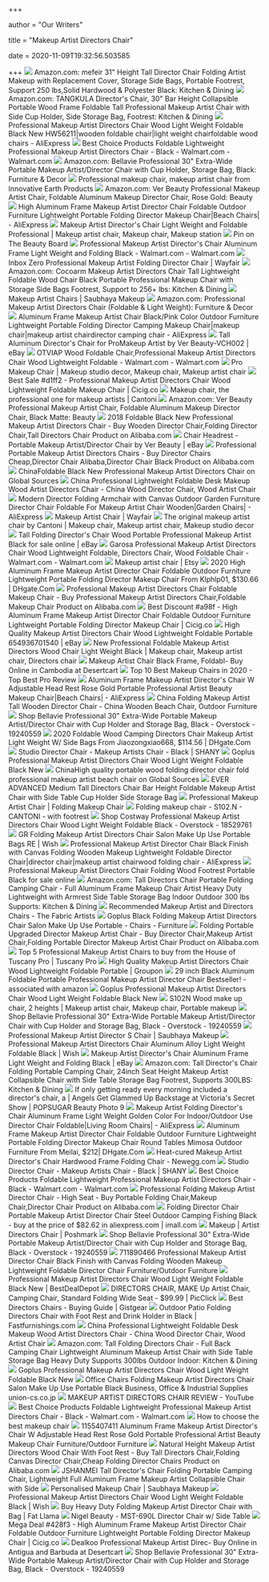 +++
        
author = "Our Writers"
        
title = "Makeup Artist Directors Chair"
        
date = 2020-11-09T19:32:56.503585
        
+++
[ ![](https://images-na.ssl-images-amazon.com/images/I/51sY-BYTqiL._AC_SX522_.jpg)](https://images-na.ssl-images-amazon.com/images/I/51sY-BYTqiL._AC_SX522_.jpg) Amazon.com: mefeir 31" Height Tall Director Chair Folding Artist Makeup  with Replacement Cover, Storage Side Bags, Portable Footrest, Support 250  lbs,Solid Hardwood & Polyester Black: Kitchen & Dining
[ ![](https://images-na.ssl-images-amazon.com/images/I/61LP%2BRBaWRL._AC_SX522_.jpg)](https://images-na.ssl-images-amazon.com/images/I/61LP%2BRBaWRL._AC_SX522_.jpg) Amazon.com: TANGKULA Director's Chair, 30" Bar Height Collapsible Portable  Wood Frame Foldable Tall Professional Makeup Artist Chair with Side Cup  Holder, Side Storage Bag, Footrest: Kitchen & Dining
[ ![](https://ae01.alicdn.com/kf/HTB1unHoJVXXXXX_XpXXq6xXFXXXn/Professional-Makeup-Artist-Directors-Chair-Wood-Light-Weight-Foldable-Black-New-HW56211.jpg)](https://ae01.alicdn.com/kf/HTB1unHoJVXXXXX_XpXXq6xXFXXXn/Professional-Makeup-Artist-Directors-Chair-Wood-Light-Weight-Foldable-Black-New-HW56211.jpg) Professional Makeup Artist Directors Chair Wood Light Weight Foldable Black  New HW56211|wooden foldable chair|light weight chairfoldable wood chairs -  AliExpress
[ ![](https://i5.walmartimages.com/asr/da663a64-7e7d-44a6-bead-605a5aee139d_1.aafff8136dbf1503de6711858fe13a44.jpeg?odnWidth=612&odnHeight=612&odnBg=ffffff)](https://i5.walmartimages.com/asr/da663a64-7e7d-44a6-bead-605a5aee139d_1.aafff8136dbf1503de6711858fe13a44.jpeg?odnWidth=612&odnHeight=612&odnBg=ffffff) Best Choice Products Foldable Lightweight Professional Makeup Artist  Directors Chair - Black - Walmart.com - Walmart.com
[ ![](https://images-na.ssl-images-amazon.com/images/I/61YHuWbrikL._AC_SY355_.jpg)](https://images-na.ssl-images-amazon.com/images/I/61YHuWbrikL._AC_SY355_.jpg) Amazon.com: Bellavie Professional 30" Extra-Wide Portable Makeup Artist/Director  Chair with Cup Holder, Storage Bag, Black: Furniture & Decor
[ ![](https://earthproductsstore.com/image/cache/data/EP68TT-1%20Executive%20Vip%20Directors%20Chair%20Makeup%20Combo%20copy-750x900.jpg)](https://earthproductsstore.com/image/cache/data/EP68TT-1%20Executive%20Vip%20Directors%20Chair%20Makeup%20Combo%20copy-750x900.jpg) Professional makeup chair, makeup artist chair from Innovative Earth  Products
[ ![](https://images-na.ssl-images-amazon.com/images/I/71-tWUGYqvL._SY355_.jpg)](https://images-na.ssl-images-amazon.com/images/I/71-tWUGYqvL._SY355_.jpg) Amazon.com: Ver Beauty Professional Makeup Artist Chair, Foldable Aluminum Makeup  Director Chair, Rose Gold: Beauty
[ ![](https://ae01.alicdn.com/kf/HTB1z0h6RpXXXXXBXFXXq6xXFXXXs/High-Aluminum-Frame-Makeup-Artist-Director-Chair-Foldable-Outdoor-Furniture-Lightweight-Portable-Folding-Director-Makeup-Chair.jpg)](https://ae01.alicdn.com/kf/HTB1z0h6RpXXXXXBXFXXq6xXFXXXs/High-Aluminum-Frame-Makeup-Artist-Director-Chair-Foldable-Outdoor-Furniture-Lightweight-Portable-Folding-Director-Makeup-Chair.jpg) High Aluminum Frame Makeup Artist Director Chair Foldable Outdoor Furniture  Lightweight Portable Folding Director Makeup Chair|Beach Chairs| -  AliExpress
[ ![](https://i.pinimg.com/originals/35/58/5f/35585f05457979f93f8d7eeb73c1aec4.jpg)](https://i.pinimg.com/originals/35/58/5f/35585f05457979f93f8d7eeb73c1aec4.jpg) Makeup Artist Director's Chair Light Weight and Foldable Professional | Makeup  artist chair, Makeup chair, Makeup station
[ ![](https://i.pinimg.com/originals/b0/d5/20/b0d520eac69f2f738215a68f1cee076f.jpg)](https://i.pinimg.com/originals/b0/d5/20/b0d520eac69f2f738215a68f1cee076f.jpg) Pin on The Beauty Board
[ ![](https://i5.walmartimages.com/asr/6e61b900-f5eb-4ba5-bb76-192dac354d43_1.d5b1e23fd6a44a78ca233124a0ae8ca4.jpeg?odnWidth=612&odnHeight=612&odnBg=ffffff)](https://i5.walmartimages.com/asr/6e61b900-f5eb-4ba5-bb76-192dac354d43_1.d5b1e23fd6a44a78ca233124a0ae8ca4.jpeg?odnWidth=612&odnHeight=612&odnBg=ffffff) Professional Makeup Artist Director's Chair Aluminum Frame Light Weight and  Folding Black - Walmart.com - Walmart.com
[ ![](https://secure.img1-fg.wfcdn.com/im/51115350/resize-h800-w800%5Ecompr-r85/1205/120579900/Professional+Makeup+Artist+Folding+Director+Chair.jpg)](https://secure.img1-fg.wfcdn.com/im/51115350/resize-h800-w800%5Ecompr-r85/1205/120579900/Professional+Makeup+Artist+Folding+Director+Chair.jpg) Inbox Zero Professional Makeup Artist Folding Director Chair | Wayfair
[ ![](https://images-na.ssl-images-amazon.com/images/I/61ATrZwFapL._AC_SX522_.jpg)](https://images-na.ssl-images-amazon.com/images/I/61ATrZwFapL._AC_SX522_.jpg) Amazon.com: Cocoarm Makeup Artist Directors Chair Tall Lightweight Foldable  Wood Chair Black Portable Professional Makeup Chair with Storage Side Bags  Footrest, Support to 256+ lbs: Kitchen & Dining
[ ![](https://image.samsbeauty.com/common/productimages/NYXMADC/B_NYXMADC_NYXMADC_main.jpg)](https://image.samsbeauty.com/common/productimages/NYXMADC/B_NYXMADC_NYXMADC_main.jpg) Makeup Artist Chairs | Saubhaya Makeup
[ ![](https://images-na.ssl-images-amazon.com/images/I/81KpYnVuvcL._AC_SL1500_.jpg)](https://images-na.ssl-images-amazon.com/images/I/81KpYnVuvcL._AC_SL1500_.jpg) Amazon.com: Professional Makeup Artist Directors Chair (Foldable & Light  Weight): Furniture & Decor
[ ![](https://ae01.alicdn.com/kf/HTB1rJDLSpXXXXb8aXXXq6xXFXXXf/Aluminum-Frame-Makeup-Artist-Chair-Black-Pink-Color-Outdoor-Furniture-Lightweight-Portable-Folding-Director-Camping-Makeup.jpg)](https://ae01.alicdn.com/kf/HTB1rJDLSpXXXXb8aXXXq6xXFXXXf/Aluminum-Frame-Makeup-Artist-Chair-Black-Pink-Color-Outdoor-Furniture-Lightweight-Portable-Folding-Director-Camping-Makeup.jpg) Aluminum Frame Makeup Artist Chair Black/Pink Color Outdoor Furniture  Lightweight Portable Folding Director Camping Makeup Chair|makeup chair|makeup  artist chairdirector camping chair - AliExpress
[ ![](https://i.ebayimg.com/images/g/R2AAAOSwEVZchuOj/s-l300.jpg)](https://i.ebayimg.com/images/g/R2AAAOSwEVZchuOj/s-l300.jpg) Tall Aluminum Director's Chair for ProMakeup Artist by Ver Beauty-VCH002 |  eBay
[ ![](https://i5.walmartimages.com/asr/dede3049-ed25-4f56-a08a-bb5f1e49e057_1.2b1d32ff344117eb6e3e50bd7b109ded.jpeg?odnWidth=612&odnHeight=612&odnBg=ffffff)](https://i5.walmartimages.com/asr/dede3049-ed25-4f56-a08a-bb5f1e49e057_1.2b1d32ff344117eb6e3e50bd7b109ded.jpeg?odnWidth=612&odnHeight=612&odnBg=ffffff) OTVIAP Wood Foldable Chair,Professional Makeup Artist Directors Chair Wood  Lightweight Foldable - Walmart.com - Walmart.com
[ ![](https://i.pinimg.com/originals/5c/71/ce/5c71ce4eab3ccfb4c6d2b7d85deba104.jpg)](https://i.pinimg.com/originals/5c/71/ce/5c71ce4eab3ccfb4c6d2b7d85deba104.jpg) Pro Makeup Chair | Makeup studio decor, Makeup chair, Makeup artist chair
[ ![](https://i3.wp.com/ae01.alicdn.com/kf/HLB1W7vxKXzqK1RjSZFoq6zfcXXaW/Professional-Makeup-Artist-Directors-Chair-Wood-Lightweight-Foldable-Makeup-Chair.jpg)](https://i3.wp.com/ae01.alicdn.com/kf/HLB1W7vxKXzqK1RjSZFoq6zfcXXaW/Professional-Makeup-Artist-Directors-Chair-Wood-Lightweight-Foldable-Makeup-Chair.jpg) Best Sale #d1ff2 - Professional Makeup Artist Directors Chair Wood  Lightweight Foldable Makeup Chair | Cicig.co
[ ![](https://www.cantonionline.com/wp-content/uploads/sites/3/2016/01/03-slider-s102.a-BIS.jpg)](https://www.cantonionline.com/wp-content/uploads/sites/3/2016/01/03-slider-s102.a-BIS.jpg) Makeup chair, the professional one for makeup artists | Cantoni
[ ![](https://images-na.ssl-images-amazon.com/images/I/71JPdJ-T9nL._SL1500_.jpg)](https://images-na.ssl-images-amazon.com/images/I/71JPdJ-T9nL._SL1500_.jpg) Amazon.com: Ver Beauty Professional Makeup Artist Chair, Foldable Aluminum Makeup  Director Chair, Black Matte: Beauty
[ ![](https://sc02.alicdn.com/kf/HTB1UXXAabGYBuNjy0Foq6AiBFXaa.jpg_350x350.jpg)](https://sc02.alicdn.com/kf/HTB1UXXAabGYBuNjy0Foq6AiBFXaa.jpg_350x350.jpg) 2018 Foldable Black New Professional Makeup Artist Directors Chair - Buy  Wooden Director Chair,Folding Director Chair,Tall Directors Chair Product  on Alibaba.com
[ ![](https://i.ebayimg.com/images/g/6PsAAOSwLNxcQNnO/s-l300.jpg)](https://i.ebayimg.com/images/g/6PsAAOSwLNxcQNnO/s-l300.jpg) Chair Headrest - Portable Makeup Artist/Director Chair by Ver Beauty | eBay
[ ![](https://sc01.alicdn.com/kf/HTB1negrspGWBuNjy0Fbq6z4sXXax.jpg_350x350.jpg)](https://sc01.alicdn.com/kf/HTB1negrspGWBuNjy0Fbq6z4sXXax.jpg_350x350.jpg) Professional Portable Makeup Artist Directors Chairs - Buy Director Chairs  Cheap,Director Chair Alibaba,Director Chair Black Product on Alibaba.com
[ ![](https://p.globalsources.com/IMAGES/PDT/B4000891435/director-chair.jpg)](https://p.globalsources.com/IMAGES/PDT/B4000891435/director-chair.jpg) ChinaFoldable Black New Professional Makeup Artist Directors Chair on  Global Sources
[ ![](https://image.made-in-china.com/2f0j00nTbUQVmghvzS/Professional-Lightweight-Foldable-Desk-Makeup-Wood-Artist-Directors-Chair.jpg)](https://image.made-in-china.com/2f0j00nTbUQVmghvzS/Professional-Lightweight-Foldable-Desk-Makeup-Wood-Artist-Directors-Chair.jpg) China Professional Lightweight Foldable Desk Makeup Wood Artist Directors  Chair - China Wood Director Chair, Wood Artist Chair
[ ![](https://ae01.alicdn.com/kf/HTB19zQJhljTBKNjSZFNq6ysFXXan/Modern-Director-Folding-Armchair-with-Canvas-Outdoor-Garden-Furniture-Director-Chair-Foldable-For-Makeup-Artist-Chair.jpg_Q90.jpg_.webp)](https://ae01.alicdn.com/kf/HTB19zQJhljTBKNjSZFNq6ysFXXan/Modern-Director-Folding-Armchair-with-Canvas-Outdoor-Garden-Furniture-Director-Chair-Foldable-For-Makeup-Artist-Chair.jpg_Q90.jpg_.webp) Modern Director Folding Armchair with Canvas Outdoor Garden Furniture Director  Chair Foldable For Makeup Artist Chair Wooden|Garden Chairs| - AliExpress
[ ![](https://secure.img1-fg.wfcdn.com/im/05062703/resize-h310-w310%5Ecompr-r85/1225/122514807/professional-makeup-artist-foldable-chair.jpg)](https://secure.img1-fg.wfcdn.com/im/05062703/resize-h310-w310%5Ecompr-r85/1225/122514807/professional-makeup-artist-foldable-chair.jpg) Makeup Artist Chair | Wayfair
[ ![](https://i.pinimg.com/originals/0d/68/5b/0d685b83202a75c794a1c87a83d5fb01.jpg)](https://i.pinimg.com/originals/0d/68/5b/0d685b83202a75c794a1c87a83d5fb01.jpg) The original makeup artist chair by Cantoni | Makeup chair, Makeup artist  chair, Makeup studio decor
[ ![](https://i.ebayimg.com/images/g/xNAAAOSwGyZeEtO-/s-l640.jpg)](https://i.ebayimg.com/images/g/xNAAAOSwGyZeEtO-/s-l640.jpg) Tall Folding Director's Chair Wood Portable Professional Makeup Artist  Black for sale online | eBay
[ ![](https://i5.walmartimages.com/asr/99ca4f8f-e794-4bb3-989b-b0da7c5217fb.10665a270614edba3cd43e5859be3e0c.jpeg?odnWidth=612&odnHeight=612&odnBg=ffffff)](https://i5.walmartimages.com/asr/99ca4f8f-e794-4bb3-989b-b0da7c5217fb.10665a270614edba3cd43e5859be3e0c.jpeg?odnWidth=612&odnHeight=612&odnBg=ffffff) Garosa Professional Makeup Artist Directors Chair Wood Lightweight  Foldable, Directors Chair, Wood Foldable Chair - Walmart.com - Walmart.com
[ ![](https://i.etsystatic.com/18452359/d/il/c5d976/1914059155/il_340x270.1914059155_nupc.jpg?version=0)](https://i.etsystatic.com/18452359/d/il/c5d976/1914059155/il_340x270.1914059155_nupc.jpg?version=0) Makeup artist chair | Etsy
[ ![](https://www.dhresource.com/0x0/f2/albu/g6/M00/15/D5/rBVaSFt9JYeAebmSAAHsD0-ijjc138.jpg)](https://www.dhresource.com/0x0/f2/albu/g6/M00/15/D5/rBVaSFt9JYeAebmSAAHsD0-ijjc138.jpg) 2020 High Aluminum Frame Makeup Artist Director Chair Foldable Outdoor  Furniture Lightweight Portable Folding Director Makeup Chair From Klphlp01,  $130.66 | DHgate.Com
[ ![](https://sc01.alicdn.com/kf/H2330615a451148faaf190790f16d7251E/238332505/H2330615a451148faaf190790f16d7251E.png_.webp)](https://sc01.alicdn.com/kf/H2330615a451148faaf190790f16d7251E/238332505/H2330615a451148faaf190790f16d7251E.png_.webp) Professional Makeup Artist Directors Chair Foldable Makeup Chair - Buy  Professional Makeup Artist Directors Chair,Foldable Makeup Chair Product on  Alibaba.com
[ ![](https://i3.wp.com/ae01.alicdn.com/kf/HTB1WbpURpXXXXbWXVXXq6xXFXXXI/High-Aluminum-Frame-Makeup-Artist-Director-Chair-Foldable-Outdoor-Furniture-Lightweight-Portable-Folding-Director-Makeup-Chair.jpg_640x640.jpg)](https://i3.wp.com/ae01.alicdn.com/kf/HTB1WbpURpXXXXbWXVXXq6xXFXXXI/High-Aluminum-Frame-Makeup-Artist-Director-Chair-Foldable-Outdoor-Furniture-Lightweight-Portable-Folding-Director-Makeup-Chair.jpg_640x640.jpg) Best Discount #a98f - High Aluminum Frame Makeup Artist Director Chair  Foldable Outdoor Furniture Lightweight Portable Folding Director Makeup  Chair | Cicig.co
[ ![](https://image-us.bigbuy.win/upload/receive_file/2018/10/09/18/31/5bbcf3ffa0c34252705692.jpeg)](https://image-us.bigbuy.win/upload/receive_file/2018/10/09/18/31/5bbcf3ffa0c34252705692.jpeg) High Quality Makeup Artist Directors Chair Wood Lightweight Foldable  Portable 654936701540 | eBay
[ ![](https://i.pinimg.com/originals/a1/e6/4b/a1e64b33a93bfacfd0f13d8ae520f276.jpg)](https://i.pinimg.com/originals/a1/e6/4b/a1e64b33a93bfacfd0f13d8ae520f276.jpg) New Professional Foldable Makeup Artist Directors Wood Chair Light Weight  Black | Makeup chair, Makeup artist chair, Directors chair
[ ![](https://m.media-amazon.com/images/I/51veVUeMesL.jpg)](https://m.media-amazon.com/images/I/51veVUeMesL.jpg) Makeup Artist Chair Black Frame, Foldabl- Buy Online in Cambodia at  Desertcart
[ ![](https://m.media-amazon.com/images/I/51IKtV8TmuL.jpg)](https://m.media-amazon.com/images/I/51IKtV8TmuL.jpg) Top 10 Best Makeup Chairs in 2020 - Top Best Pro Review
[ ![](https://ae01.alicdn.com/kf/Hf0fa0d3ef0c142ce9dc35f7f7faabd73t/Aluminum-Frame-Makeup-Artist-Director-s-Chair-W-Adjustable-Head-Rest-Rose-Gold-Portable-Professional-Artist.jpg_Q90.jpg_.webp)](https://ae01.alicdn.com/kf/Hf0fa0d3ef0c142ce9dc35f7f7faabd73t/Aluminum-Frame-Makeup-Artist-Director-s-Chair-W-Adjustable-Head-Rest-Rose-Gold-Portable-Professional-Artist.jpg_Q90.jpg_.webp) Aluminum Frame Makeup Artist Director's Chair W Adjustable Head Rest Rose  Gold Portable Professional Artist Beauty Makeup Chair|Beach Chairs| -  AliExpress
[ ![](https://image.made-in-china.com/202f0j00JOMtUvEGOYuh/Folding-Makeup-Artist-Tall-Wooden-Director-Chair.jpg)](https://image.made-in-china.com/202f0j00JOMtUvEGOYuh/Folding-Makeup-Artist-Tall-Wooden-Director-Chair.jpg) China Folding Makeup Artist Tall Wooden Director Chair - China Wooden Beach  Chair, Outdoor Furniture
[ ![](https://ak1.ostkcdn.com/images/products/is/images/direct/0055bbe06c36e1bd2a72bd21d119e38d110c49c4/Bellavie-Professional-30%22-Extra-Wide-Portable-Makeup-Artist-Director-Chair-with-Cup-Holder-and-Storage-Bag%2C-Black.jpg?impolicy=medium)](https://ak1.ostkcdn.com/images/products/is/images/direct/0055bbe06c36e1bd2a72bd21d119e38d110c49c4/Bellavie-Professional-30%22-Extra-Wide-Portable-Makeup-Artist-Director-Chair-with-Cup-Holder-and-Storage-Bag%2C-Black.jpg?impolicy=medium) Shop Bellavie Professional 30" Extra-Wide Portable Makeup Artist/Director  Chair with Cup Holder and Storage Bag, Black - Overstock - 19240559
[ ![](https://www.dhresource.com/0x0/f2/albu/g9/M00/C2/79/rBVaWF1qbneAJUjkAAGvmHkXyro085.jpg)](https://www.dhresource.com/0x0/f2/albu/g9/M00/C2/79/rBVaWF1qbneAJUjkAAGvmHkXyro085.jpg) 2020 Foldable Wood Camping Directors Chair Makeup Artist Light Weight W/  Side Bags From Jiaozongxiao668, $114.56 | DHgate.Com
[ ![](https://cdn.shopify.com/s/files/1/1030/9001/products/sh-cc0021_a_800x.jpg?v=1574476601)](https://cdn.shopify.com/s/files/1/1030/9001/products/sh-cc0021_a_800x.jpg?v=1574476601) Studio Director Chair - Makeup Artists Chair - Black | SHANY
[ ![](https://c.shld.net/rpx/i/s/i/mp/10153191/prod_17235075924?hei=333&wid=333&op_sharpen=1)](https://c.shld.net/rpx/i/s/i/mp/10153191/prod_17235075924?hei=333&wid=333&op_sharpen=1) Goplus Professional Makeup Artist Directors Chair Wood Light Weight  Foldable Black New
[ ![](https://p.globalsources.com/IMAGES/PDT/BIG/589/B1168886589.jpg)](https://p.globalsources.com/IMAGES/PDT/BIG/589/B1168886589.jpg) ChinaHigh quality portable wood folding director chair fold professional makeup  artist beach chair on Global Sources
[ ![](https://c.shld.net/rpx/i/s/pi/mp/10160405/prod_9240762532?src=http%3A%2F%2Flyimage.club%2Fimages%2FimageC%2FALVB07PY3QN83.jpg&d=58e788c6750ed9e71b907e88664dbcd71c60043e&?hei=64&wid=64&qlt=50)](https://c.shld.net/rpx/i/s/pi/mp/10160405/prod_9240762532?src=http%3A%2F%2Flyimage.club%2Fimages%2FimageC%2FALVB07PY3QN83.jpg&d=58e788c6750ed9e71b907e88664dbcd71c60043e&?hei=64&wid=64&qlt=50) EVER ADVANCED Medium Tall Directors Chair Bar Height Foldable Makeup Artist  Chair with Side Table Cup Holder Side Storage Bag
[ ![](https://cdn2.bigcommerce.com/n-zfvgw8/k50t7h0/products/723/images/2818/vch002102_a1__49391.1559244076.1280.1280.jpg?c=2)](https://cdn2.bigcommerce.com/n-zfvgw8/k50t7h0/products/723/images/2818/vch002102_a1__49391.1559244076.1280.1280.jpg?c=2) Professional Makeup Artist Chair | Folding Makeup Chair
[ ![](https://img.archiexpo.com/images_ae/photo-g/132511-11522956.webp)](https://img.archiexpo.com/images_ae/photo-g/132511-11522956.webp) Folding makeup chair - S102.N - CANTONI - with footrest
[ ![](https://ak1.ostkcdn.com/images/products/is/images/direct/7037eab5ddaca699d8082212266e8a030134aa28/Costway-Professional-Makeup-Artist-Directors-Chair-Wood-Light-Weight-Foldable-Black.jpg?impolicy=medium)](https://ak1.ostkcdn.com/images/products/is/images/direct/7037eab5ddaca699d8082212266e8a030134aa28/Costway-Professional-Makeup-Artist-Directors-Chair-Wood-Light-Weight-Foldable-Black.jpg?impolicy=medium) Shop Costway Professional Makeup Artist Directors Chair Wood Light Weight  Foldable Black - Overstock - 18529761
[ ![](https://canary.contestimg.wish.com/api/webimage/59eef4b4ea35d67906d91b9c-large.jpg?cache_buster=ccf352cad34831f95dd610784d250391)](https://canary.contestimg.wish.com/api/webimage/59eef4b4ea35d67906d91b9c-large.jpg?cache_buster=ccf352cad34831f95dd610784d250391) GR Folding Makeup Artist Directors Chair Salon Make Up Use Portable Bags RE  | Wish
[ ![](https://ae01.alicdn.com/kf/HTB1jxyUbQ9E3KVjSZFGq6A19XXag/Professional-Makeup-Artist-Director-Chair-Black-Finish-with-Canvas-Folding-Wooden-Makeup-Lightweight-Foldable-Director-Chair.jpg_Q90.jpg_.webp)](https://ae01.alicdn.com/kf/HTB1jxyUbQ9E3KVjSZFGq6A19XXag/Professional-Makeup-Artist-Director-Chair-Black-Finish-with-Canvas-Folding-Wooden-Makeup-Lightweight-Foldable-Director-Chair.jpg_Q90.jpg_.webp) Professional Makeup Artist Director Chair Black Finish with Canvas Folding  Wooden Makeup Lightweight Foldable Director Chair|director chair|makeup  artist chairwood folding chair - AliExpress
[ ![](https://i.ebayimg.com/images/g/9WAAAOSw2cheMfNG/s-l640.jpg)](https://i.ebayimg.com/images/g/9WAAAOSw2cheMfNG/s-l640.jpg) Professional Makeup Artist Directors Chair Folding Wood Footrest Portable  Black for sale online
[ ![](https://images-na.ssl-images-amazon.com/images/I/71yEh92U5zL._AC_SX522_.jpg)](https://images-na.ssl-images-amazon.com/images/I/71yEh92U5zL._AC_SX522_.jpg) Amazon.com: Tall Directors Chair Portable Folding Camping Chair - Full  Aluminum Frame Makeup Chair Artist Heavy Duty Lightweight with Armrest Side  Table Storage Bag Indoor Outdoor 300 lbs Supports: Kitchen & Dining
[ ![](https://thefabricartists.com/wp-content/uploads/2019/09/makeup-chair-min.jpg)](https://thefabricartists.com/wp-content/uploads/2019/09/makeup-chair-min.jpg) Recommended Makeup Artist and Directors Chairs - The Fabric Artists
[ ![](https://www.costzu.com/media/catalog/product/cache/1/image/9df78eab33525d08d6e5fb8d27136e95/q/q/qq_20160914090738.jpg)](https://www.costzu.com/media/catalog/product/cache/1/image/9df78eab33525d08d6e5fb8d27136e95/q/q/qq_20160914090738.jpg) Goplus Black Folding Makeup Artist Directors Chair Salon Make Up Use  Portable - Chairs - Furniture
[ ![](https://sc01.alicdn.com/kf/Hc1cf80b6f64449768170442927504330Y.png_350x350.png)](https://sc01.alicdn.com/kf/Hc1cf80b6f64449768170442927504330Y.png_350x350.png) Folding Portable Upgraded Director Makeup Artist Chair - Buy Director Chair,Makeup  Artist Chair,Folding Portable Director Makeup Artist Chair Product on  Alibaba.com
[ ![](https://tuscanypro.com/wp-content/uploads/2019/08/FREE-NAME-LOGO%E2%80%93TUSCANY-HOUDINY-TELESCOPIC-TALL-DIRECTOR-CHAIR.jpg)](https://tuscanypro.com/wp-content/uploads/2019/08/FREE-NAME-LOGO%E2%80%93TUSCANY-HOUDINY-TELESCOPIC-TALL-DIRECTOR-CHAIR.jpg) Top 5 Professional Makeup Artist Chairs to buy from the House of Tuscany  Pro | Tuscany Pro
[ ![](https://img.grouponcdn.com/stores/2fYbLWDLEzaT6DfNgg6evhu3R4so/storespi7308163-1668x1001/v1/c700x420.jpg)](https://img.grouponcdn.com/stores/2fYbLWDLEzaT6DfNgg6evhu3R4so/storespi7308163-1668x1001/v1/c700x420.jpg) High Quality Makeup Artist Directors Chair Wood Lightweight Foldable  Portable | Groupon
[ ![](http://ecx.images-amazon.com/images/I/41-hKd7dAEL.jpg)](http://ecx.images-amazon.com/images/I/41-hKd7dAEL.jpg) 29 inch Black Aluminum Foldable Portable Professional Makeup Artist  Director Chair Bestseller! - associated with amazon
[ ![](https://c.shld.net/rpx/i/s/i/mp/10153191/prod_17235076224?hei=333&wid=333&op_sharpen=1)](https://c.shld.net/rpx/i/s/i/mp/10153191/prod_17235076224?hei=333&wid=333&op_sharpen=1) Goplus Professional Makeup Artist Directors Chair Wood Light Weight  Foldable Black New
[ ![](https://i.pinimg.com/originals/d5/b4/df/d5b4df3f7e4958ad5d4583b4d4194689.jpg)](https://i.pinimg.com/originals/d5/b4/df/d5b4df3f7e4958ad5d4583b4d4194689.jpg) S102N Wood make up chair, 2 heights | Makeup artist chair, Makeup chair,  Portable makeup
[ ![](https://ak1.ostkcdn.com/images/products/is/images/direct/e4031ffacd8e24808b371070fa28ea20af47b01b/Bellavie-Professional-30%22-Extra-Wide-Portable-Makeup-Artist-Director-Chair-with-Cup-Holder-and-Storage-Bag%2C-Black.jpg?impolicy=medium)](https://ak1.ostkcdn.com/images/products/is/images/direct/e4031ffacd8e24808b371070fa28ea20af47b01b/Bellavie-Professional-30%22-Extra-Wide-Portable-Makeup-Artist-Director-Chair-with-Cup-Holder-and-Storage-Bag%2C-Black.jpg?impolicy=medium) Shop Bellavie Professional 30" Extra-Wide Portable Makeup Artist/Director  Chair with Cup Holder and Storage Bag, Black - Overstock - 19240559
[ ![](https://purpledamsel.com/wp-content/uploads/2012/02/IMG-20120117-01588-e1328482205426.jpg?x45332)](https://purpledamsel.com/wp-content/uploads/2012/02/IMG-20120117-01588-e1328482205426.jpg?x45332) Professional Makeup Artist Director S Chair | Saubhaya Makeup
[ ![](https://canary.contestimg.wish.com/api/webimage/5d133f85631d9050cadfb2ef-large.jpg?cache_buster=46f9b93a7f713051e096ab0a1aae4d82)](https://canary.contestimg.wish.com/api/webimage/5d133f85631d9050cadfb2ef-large.jpg?cache_buster=46f9b93a7f713051e096ab0a1aae4d82) Professional Makeup Artist Directors Chair Aluminum Alloy Light Weight  Foldable Black | Wish
[ ![](https://us-tp.s3.amazonaws.com/SH0018/190922/I19092200106/Description_cb9e8296-35dd-4b30-b9df-f95b20b5c422.jpg)](https://us-tp.s3.amazonaws.com/SH0018/190922/I19092200106/Description_cb9e8296-35dd-4b30-b9df-f95b20b5c422.jpg) Makeup Artist Director's Chair Aluminum Frame Light Weight and Folding  Black | eBay
[ ![](https://images-na.ssl-images-amazon.com/images/I/61zZUh7poUL._AC_SX522_.jpg)](https://images-na.ssl-images-amazon.com/images/I/61zZUh7poUL._AC_SX522_.jpg) Amazon.com: Tall Director's Chair Folding Portable Camping Chair, 24inch  Seat Height Makeup Artist Collapsible Chair with Side Table Storage Bag  Footrest, Supports 300LBS: Kitchen & Dining
[ ![](https://media1.popsugar-assets.com/files/thumbor/Gm5pI1N02lEuCNtvjpsMpUByXJ4/fit-in/2048xorig/filters:format_auto-!!-:strip_icc-!!-/2013/11/13/883/n/1922153/fe85935f0f14ef6d_dd5aa25a4c8011e3978a12c5ded3f1d9_8/i/only-getting-ready-every-morning-included-director-chair.jpg)](https://media1.popsugar-assets.com/files/thumbor/Gm5pI1N02lEuCNtvjpsMpUByXJ4/fit-in/2048xorig/filters:format_auto-!!-:strip_icc-!!-/2013/11/13/883/n/1922153/fe85935f0f14ef6d_dd5aa25a4c8011e3978a12c5ded3f1d9_8/i/only-getting-ready-every-morning-included-director-chair.jpg) If only getting ready every morning included a director's chair, a | Angels  Get Glammed Up Backstage at Victoria's Secret Show | POPSUGAR Beauty Photo 9
[ ![](https://ae01.alicdn.com/kf/HTB1gEKDz5CYBuNkHFCcq6AHtVXaW/Makeup-Artist-Folding-Director-s-Chair-Aluminum-Frame-Light-Weight-Golden-Color-For-Indoor-Outdoor-Use.jpg)](https://ae01.alicdn.com/kf/HTB1gEKDz5CYBuNkHFCcq6AHtVXaW/Makeup-Artist-Folding-Director-s-Chair-Aluminum-Frame-Light-Weight-Golden-Color-For-Indoor-Outdoor-Use.jpg) Makeup Artist Folding Director's Chair Aluminum Frame Light Weight Golden  Color For Indoor/Outdoor Use Director Chair Foldable|Living Room Chairs| -  AliExpress
[ ![](https://www.dhresource.com/0x0/f2/albu/g9/M00/EA/FD/rBVaWF7q0keAKF9tAAD0Kj2AF_s553.jpg)](https://www.dhresource.com/0x0/f2/albu/g9/M00/EA/FD/rBVaWF7q0keAKF9tAAD0Kj2AF_s553.jpg) Aluminum Frame Makeup Artist Director Chair Foldable Outdoor Furniture  Lightweight Portable Folding Director Makeup Chair Round Tables Mimosa  Outdoor Furniture From Meilai, $212| DHgate.Com
[ ![](https://c1.neweggimages.com/ProductImage/V2MRD200624MW3OK.jpg)](https://c1.neweggimages.com/ProductImage/V2MRD200624MW3OK.jpg) Heat-cured Makeup Artist Director's Chair Hardwood Frame Folding Chair -  Newegg.com
[ ![](https://cdn.shopify.com/s/files/1/1030/9001/products/sh-cc0021_c_800x.jpg?v=1574477111)](https://cdn.shopify.com/s/files/1/1030/9001/products/sh-cc0021_c_800x.jpg?v=1574477111) Studio Director Chair - Makeup Artists Chair - Black | SHANY
[ ![](https://i5.walmartimages.com/asr/0fe81f25-ebf8-4aa9-8a9d-e8733f4af86c_1.906b209ab1d24e2d795d48a6fb39b122.jpeg)](https://i5.walmartimages.com/asr/0fe81f25-ebf8-4aa9-8a9d-e8733f4af86c_1.906b209ab1d24e2d795d48a6fb39b122.jpeg) Best Choice Products Foldable Lightweight Professional Makeup Artist  Directors Chair - Black - Walmart.com - Walmart.com
[ ![](https://sc02.alicdn.com/kf/Hdf2077d2790048f2aaf01f67ddc8a80b2/238398668/Hdf2077d2790048f2aaf01f67ddc8a80b2.jpg_.webp)](https://sc02.alicdn.com/kf/Hdf2077d2790048f2aaf01f67ddc8a80b2/238398668/Hdf2077d2790048f2aaf01f67ddc8a80b2.jpg_.webp) Professional Folding Makeup Artist Director Chair - High Seat - Buy  Portable Folding Chair,Makeup Chair,Director Chair Product on Alibaba.com
[ ![](https://ae01.alicdn.com/kf/HTB1xrmAkGAoBKNjSZSyq6yHAVXaD/Folding-Director-Chair-Portable-Makeup-Artist-Director-Chair-Steel-Outdoor-Camping-Fishing-Black.jpg_350x350.jpg)](https://ae01.alicdn.com/kf/HTB1xrmAkGAoBKNjSZSyq6yHAVXaD/Folding-Director-Chair-Portable-Makeup-Artist-Director-Chair-Steel-Outdoor-Camping-Fishing-Black.jpg_350x350.jpg) Folding Director Chair Portable Makeup Artist Director Chair Steel Outdoor  Camping Fishing Black - buy at the price of $82.62 in aliexpress.com |  imall.com
[ ![](https://dtpmhvbsmffsz.cloudfront.net/posts/2017/12/06/5a284569f09282ebeb0493a3/m_5a2845892fd0b7d0ea048699.jpg)](https://dtpmhvbsmffsz.cloudfront.net/posts/2017/12/06/5a284569f09282ebeb0493a3/m_5a2845892fd0b7d0ea048699.jpg) Makeup | Artist Directors Chair | Poshmark
[ ![](https://ak1.ostkcdn.com/images/products/is/images/direct/9f4069cd73f8fc71cfb922e2b75e88861457dcce/Bellavie-Professional-30%22-Extra-Wide-Portable-Makeup-Artist-Director-Chair-with-Cup-Holder-and-Storage-Bag%2C-Black.jpg?impolicy=medium)](https://ak1.ostkcdn.com/images/products/is/images/direct/9f4069cd73f8fc71cfb922e2b75e88861457dcce/Bellavie-Professional-30%22-Extra-Wide-Portable-Makeup-Artist-Director-Chair-with-Cup-Holder-and-Storage-Bag%2C-Black.jpg?impolicy=medium) Shop Bellavie Professional 30" Extra-Wide Portable Makeup Artist/Director  Chair with Cup Holder and Storage Bag, Black - Overstock - 19240559
[ ![](https://cdn.substack.com/image/fetch/w_1456,c_limit,f_auto,q_auto:good,fl_progressive:steep/https%3A%2F%2Fbucketeer-e05bbc84-baa3-437e-9518-adb32be77984.s3.amazonaws.com%2Fpublic%2Fimages%2Fe10a78e9-68bd-498d-bafc-7a11fb5d5ce9_800x800.jpeg)](https://cdn.substack.com/image/fetch/w_1456,c_limit,f_auto,q_auto:good,fl_progressive:steep/https%3A%2F%2Fbucketeer-e05bbc84-baa3-437e-9518-adb32be77984.s3.amazonaws.com%2Fpublic%2Fimages%2Fe10a78e9-68bd-498d-bafc-7a11fb5d5ce9_800x800.jpeg) 711890466 Professional Makeup Artist Director Chair Black Finish with  Canvas Folding Wooden Makeup Lightweight Foldable Director Chair  Furniture/Outdoor Furniture
[ ![](http://www.bestdealdepot.com/data/product/000/268/0.jpg)](http://www.bestdealdepot.com/data/product/000/268/0.jpg) Professional Makeup Artist Directors Chair Wood Light Weight Foldable Black  New | BestDealDepot
[ ![](https://www.picclickimg.com/d/l400/pict/322354595272_/Directors-Chair-Make-Up-Artist-Chair-Camping-Chair.jpg)](https://www.picclickimg.com/d/l400/pict/322354595272_/Directors-Chair-Make-Up-Artist-Chair-Camping-Chair.jpg) DIRECTORS CHAIR, MAKE Up Artist Chair, Camping Chair, Standard Folding Wide  Seat - $99.99 | PicClick
[ ![](https://m.media-amazon.com/images/I/41u8YWT3ZUL.jpg)](https://m.media-amazon.com/images/I/41u8YWT3ZUL.jpg) Best Directors Chairs - Buying Guide | Gistgear
[ ![](https://cdn3.volusion.com/ruru6.74p94/v/vspfiles/photos/ODCWB1529871-2.jpg?v-cache=1579513372)](https://cdn3.volusion.com/ruru6.74p94/v/vspfiles/photos/ODCWB1529871-2.jpg?v-cache=1579513372) Outdoor Patio Folding Directors Chair with Foot Rest and Drink Holder in  Black | Fastfurnishings.com
[ ![](https://image.made-in-china.com/202f0j00OabYTjmdlepS/Professional-Lightweight-Foldable-Desk-Makeup-Wood-Artist-Directors-Chair.jpg)](https://image.made-in-china.com/202f0j00OabYTjmdlepS/Professional-Lightweight-Foldable-Desk-Makeup-Wood-Artist-Directors-Chair.jpg) China Professional Lightweight Foldable Desk Makeup Wood Artist Directors  Chair - China Wood Director Chair, Wood Artist Chair
[ ![](https://images-na.ssl-images-amazon.com/images/I/71D5XmWLhnL._AC_SX522_.jpg)](https://images-na.ssl-images-amazon.com/images/I/71D5XmWLhnL._AC_SX522_.jpg) Amazon.com: Tall Folding Directors Chair - Full Back Camping Chair  Lightweight Aluminum Makeup Artist Chair with Side Table Storage Bag Heavy  Duty Supports 300lbs Outdoor Indoor: Kitchen & Dining
[ ![](https://c.shld.net/rpx/i/s/i/mp/10153191/prod_17235075724??hei=64&wid=64&qlt=50)](https://c.shld.net/rpx/i/s/i/mp/10153191/prod_17235075724??hei=64&wid=64&qlt=50) Goplus Professional Makeup Artist Directors Chair Wood Light Weight  Foldable Black New
[ ![](https://contestimg.wish.com/api/webimage/5cd2d18dae85f1492fd33deb-large.jpg)](https://contestimg.wish.com/api/webimage/5cd2d18dae85f1492fd33deb-large.jpg) Office Chairs Folding Makeup Artist Directors Chair Salon Make Up Use  Portable Black Business, Office & Industrial Supplies union-cs.co.jp
[ ![](https://i.ytimg.com/vi/3Nl6AsXUctY/hqdefault.jpg)](https://i.ytimg.com/vi/3Nl6AsXUctY/hqdefault.jpg) MAKEUP ARTIST DIRECTORS CHAIR REVIEW - YouTube
[ ![](https://i5.walmartimages.com/asr/277dbbba-67a5-46db-86cf-ec0bf91e0c5d_1.d918f4770c9ddf3faae3cf2615433095.jpeg)](https://i5.walmartimages.com/asr/277dbbba-67a5-46db-86cf-ec0bf91e0c5d_1.d918f4770c9ddf3faae3cf2615433095.jpeg) Best Choice Products Foldable Lightweight Professional Makeup Artist  Directors Chair - Black - Walmart.com - Walmart.com
[ ![](https://www.cantonionline.com/wp-content/uploads/sites/3/2017/03/portable-foldable-best-makeup-chair.jpg)](https://www.cantonionline.com/wp-content/uploads/sites/3/2017/03/portable-foldable-best-makeup-chair.jpg) How to choose the best makeup chair
[ ![](https://cdn.substack.com/image/fetch/w_1456,c_limit,f_auto,q_auto:good,fl_progressive:steep/https%3A%2F%2Fbucketeer-e05bbc84-baa3-437e-9518-adb32be77984.s3.amazonaws.com%2Fpublic%2Fimages%2Fa66f8130-084e-4ce6-bd83-6fb168bfaa7e_469x677.jpeg)](https://cdn.substack.com/image/fetch/w_1456,c_limit,f_auto,q_auto:good,fl_progressive:steep/https%3A%2F%2Fbucketeer-e05bbc84-baa3-437e-9518-adb32be77984.s3.amazonaws.com%2Fpublic%2Fimages%2Fa66f8130-084e-4ce6-bd83-6fb168bfaa7e_469x677.jpeg) 1155407411 Aluminum Frame Makeup Artist Director's Chair W Adjustable Head  Rest Rose Gold Portable Professional Artist Beauty Makeup Chair  Furniture/Outdoor Furniture
[ ![](https://sc02.alicdn.com/kf/HTB1C0ijOVXXXXbWXFXXq6xXFXXXs.jpg_350x350.jpg)](https://sc02.alicdn.com/kf/HTB1C0ijOVXXXXbWXFXXq6xXFXXXs.jpg_350x350.jpg) Natural Height Makeup Artist Directors Wood Chair With Foot Rest - Buy Tall Directors  Chair,Folding Canvas Director Chair,Cheap Folding Director Chairs Product  on Alibaba.com
[ ![](https://c.shld.net/rpx/i/s/pi/mp/10160405/prod_9240759732?src=http%3A%2F%2Flyimage.club%2Fimages%2FimageC%2FALVB07MWXB8R3.jpg&d=f5b853032f69150c68bad2e55d479eb5e268cf3b&?hei=64&wid=64&qlt=50)](https://c.shld.net/rpx/i/s/pi/mp/10160405/prod_9240759732?src=http%3A%2F%2Flyimage.club%2Fimages%2FimageC%2FALVB07MWXB8R3.jpg&d=f5b853032f69150c68bad2e55d479eb5e268cf3b&?hei=64&wid=64&qlt=50) JSHANMEI Tall Director's Chair Folding Portable Camping Chair, Lightweight  Full Aluminum Frame Makeup Artist Collapsible Chair with Side
[ ![](https://www.hellomagazine.com/imagenes//music/2013052112684/beyonce-tour-blue-ivy-chair/0-65-83/beyonce-old--z.jpg)](https://www.hellomagazine.com/imagenes//music/2013052112684/beyonce-tour-blue-ivy-chair/0-65-83/beyonce-old--z.jpg) Personalised Makeup Chair | Saubhaya Makeup
[ ![](https://contestimg.wish.com/api/webimage/5b2dfa8e865c0952f91b858e-large.jpg?cache_buster=d6af87cce5199b1ff3079ae996ef3021)](https://contestimg.wish.com/api/webimage/5b2dfa8e865c0952f91b858e-large.jpg?cache_buster=d6af87cce5199b1ff3079ae996ef3021) Professional Makeup Artist Directors Chair Wood Light Weight Foldable Black  | Wish
[ ![](https://assets.fatllama.com/images/large/heavy-duty-folding-makeup-artist-director-chair-with-bag-79179945.jpg)](https://assets.fatllama.com/images/large/heavy-duty-folding-makeup-artist-director-chair-with-bag-79179945.jpg) Buy Heavy Duty Folding Makeup Artist Director Chair with Bag | Fat Llama
[ ![](https://www.nigelbeauty.com/images/Product/medium/23024.jpg)](https://www.nigelbeauty.com/images/Product/medium/23024.jpg) Nigel Beauty - MST-690L Director Chair w/ Side Table
[ ![](https://i3.wp.com/ae01.alicdn.com/kf/HTB1ZS61iYwrBKNjSZPcq6xpapXaJ.jpg?h=300&quality=70)](https://i3.wp.com/ae01.alicdn.com/kf/HTB1ZS61iYwrBKNjSZPcq6xpapXaJ.jpg?h=300&quality=70) Mega Deal #428f3 - High Aluminum Frame Makeup Artist Director Chair  Foldable Outdoor Furniture Lightweight Portable Folding Director Makeup  Chair | Cicig.co
[ ![](https://m.media-amazon.com/images/I/410kzLqBnxL.jpg)](https://m.media-amazon.com/images/I/410kzLqBnxL.jpg) Dealkoo Professional Makeup Artist Direc- Buy Online in Antigua and Barbuda  at Desertcart
[ ![](https://ak1.ostkcdn.com/images/products/is/images/direct/40190f19aaa23ce1af19469822dc5f0b3d30532e/Bellavie-Professional-30%22-Extra-Wide-Portable-Makeup-Artist-Director-Chair-with-Cup-Holder-and-Storage-Bag%2C-Black.jpg?impolicy=medium)](https://ak1.ostkcdn.com/images/products/is/images/direct/40190f19aaa23ce1af19469822dc5f0b3d30532e/Bellavie-Professional-30%22-Extra-Wide-Portable-Makeup-Artist-Director-Chair-with-Cup-Holder-and-Storage-Bag%2C-Black.jpg?impolicy=medium) Shop Bellavie Professional 30" Extra-Wide Portable Makeup Artist/Director  Chair with Cup Holder and Storage Bag, Black - Overstock - 19240559
